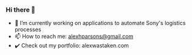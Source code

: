 ### Hi there 👋

- 🔭 I’m currently working on applications to automate Sony's logistics processes
- 📫 How to reach me: alexhparsons@gmail.com
- ✔️ Check out my portfolio: alexwastaken.com

